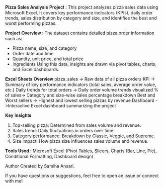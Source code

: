 𝐏𝐢𝐳𝐳𝐚 𝐒𝐚𝐥𝐞𝐬 𝐀𝐧𝐚𝐥𝐲𝐬𝐢𝐬 𝐏𝐫𝐨𝐣𝐞𝐜𝐭 : This project analyzes pizza sales data using Microsoft Excel. It covers key performance indicators (KPIs), daily order trends, sales distribution by category and size, and identifies the best and worst performing pizzas.


𝐏𝐫𝐨𝐣𝐞𝐜𝐭 𝐎𝐯𝐞𝐫𝐯𝐢𝐞𝐰 : The dataset contains detailed pizza order information such as:
- Pizza name, size, and category
- Order date and time
- Quantity, unit price, and total price
- Ingredients
Using this data, insights are drawn via pivot tables, charts, and Excel dashboards.


𝐄𝐱𝐜𝐞𝐥 𝐒𝐡𝐞𝐞𝐭𝐬 𝐎𝐯𝐞𝐫𝐯𝐢𝐞𝐰
pizza_sales	-> Raw data of all pizza orders
KPI -> Summary of key performance indicators (total sales, average order value, etc.)
Daily trends for total orders ->	Daily order volume trends visualized
% of sales-> Category and size-wise sales percentage breakdown
Best and Worst sellers -> Highest and lowest selling pizzas by revenue
Dashboard ->Interactive Excel dashboard summarizing the project


𝐊𝐞𝐲 𝐈𝐧𝐬𝐢𝐠𝐡𝐭𝐬
1. Top-selling pizza: Determined from sales volume and revenue.
2. Sales trend: Daily fluctuations in orders over time.
3. Category performance: Breakdown by Classic, Veggie, and Supreme.
4. Size impact: How pizza size influences sales volume and revenue.

𝐓𝐨𝐨𝐥𝐬 𝐔𝐬𝐞𝐝 : Microsoft Excel (Pivot Tables, Slicers, Charts (Bar, Line, Pie), Conditional Formatting, Dashboard design)


Author
Created by Samiha Ansari.

If you have questions or suggestions, feel free to open an issue or connect with me!
